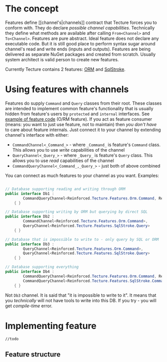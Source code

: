 # The concept

Features define [[channel's|channels]] contract that Tecture forces you to conform with. They do declare *possible channel capabilities*. Technically they define what methods are available after calling `From<Channel>` and `To<Channel>`. Features are pure abstract. Ideal feature does not declare any executable code. But it is still good place to perform syntax sugar around channel's read and write ends (inputs and outputs). Features are being delivered as separate NuGet packages and created from scratch. Usually system architect is valid person to create new features.

Currently Tecture contains 2 features: [ORM](https://github.com/reinforced/Reinforced.Tecture/tree/master/Features/Reinforced.Tecture.Features.Orm) and [SqlStroke](https://github.com/reinforced/Reinforced.Tecture/tree/master/Features/Reinforced.Tecture.Features.SqlStroke).

# Using features with channels

Features do supply `Command` and `Query` classes from their root. These classes are intended to implement common feature's functionality that is usually hidden from feature's users by `protected` and `internal` interfaces. See [example of feature code](https://github.com/reinforced/Reinforced.Tecture/tree/master/Features/Reinforced.Tecture.Features.Orm) (O/RM feature). If you act as feature consumer (means: you want to just use feature, not to maintain) then *you don't have* to care about feature internals. Just connect it to your channel by extending channel's interface with either:
- `CommandChannel<_Command_>` - where `_Command_` is feature's `Command` class. This allows you to use *write* capabilities of the channel
- `QueryChannel<_Query_>` - where `_Query_` is feature's `Query` class. This allows you to use *read* capabilities of the channel
- `CommandQueryChannel<_Command_,_Query_>` - just both of above combined

You can connect as much features to your channel as you want. Examples:

```csharp

// Database supporting reading and writing through ORM
public interface Db1 :
        CommandQueryChannel<Reinforced.Tecture.Features.Orm.Command, Reinforced.Tecture.Features.Orm.Query>
    { }

// Database supporting writing by ORM but querying by direct SQL
public interface Db2 :
        CommandChannel<Reinforced.Tecture.Features.Orm.Command>,
        QueryChannel<Reinforced.Tecture.Features.SqlStroke.Query>
    { }

// Database that is impossible to write to - only query by SQL or ORM
public interface Db3 :
        QueryChannel<Reinforced.Tecture.Features.Orm.Command>,
        QueryChannel<Reinforced.Tecture.Features.SqlStroke.Query>
    { }

// Database supporting everything
public interface Db4 :
        CommandQueryChannel<Reinforced.Tecture.Features.Orm.Command, Reinforced.Tecture.Features.Orm.Query>,
        CommandQueryChannel<Reinforced.Tecture.Features.SqlStroke.Command, Reinforced.Tecture.Features.SqlStroke.Query>
    { }
```

Not `Db3` channel. It is said that "it is impossible to write to it". It means that you *technically* will not have tools to write into this DB. If you try - you will get *compile-time* error.

# Implementing feature

`//todo`

## Feature structure